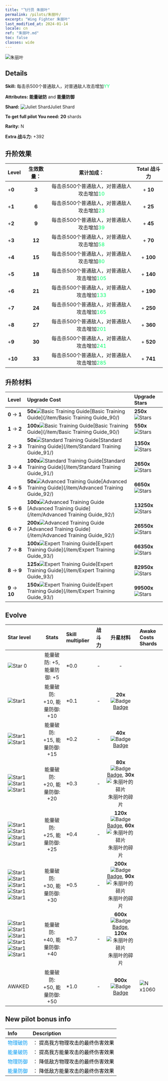```yaml
---
title: "飞行员 朱丽叶"
permalink: /pilots/朱丽叶/
excerpt: "Wing Fighter 朱丽叶"
last_modified_at: 2024-01-14
locale: cn
ref: "朱丽叶.md"
toc: false
classes: wide
---
```



 ![朱丽叶](/images/pilots/aviator_piece_3002.png)

## Details

 **Skill:** 每击杀500个普通敌人，对普通敌人攻击增加<span style="color: #03ff6b">YY</span><br/><span style="color: #000000;"></span> 

 **Attributes:** **能量破防** and **能量防御**

 **Shard:** ![Juliet Shard](/images/pilots/Juliet_Shard_p.png)Juliet Shard 

 **To get full pilot You need:** **20** shards 

 **Rarity:** N 

 **Extra 战斗力:** +392 



## 升阶效果

  |  Level | 生效数量： |     累计加成：    | Total 战斗力 |
  |:----|:-----:|:-------------------:|:-------:|
  | +**0**  | **3**  | 每击杀500个普通敌人，对普通敌人攻击增加<span style="color: #03ff6b">10</span><br/><span style="color: #000000;"></span>  | + **10** |
  | +**1**  | **6**  | 每击杀500个普通敌人，对普通敌人攻击增加<span style="color: #03ff6b">23</span><br/><span style="color: #000000;"></span>  | + **25** |
  | +**2**  | **9**  | 每击杀500个普通敌人，对普通敌人攻击增加<span style="color: #03ff6b">39</span><br/><span style="color: #000000;"></span>  | + **45** |
  | +**3**  | **12**  | 每击杀500个普通敌人，对普通敌人攻击增加<span style="color: #03ff6b">58</span><br/><span style="color: #000000;"></span>  | + **70** |
  | +**4**  | **15**  | 每击杀500个普通敌人，对普通敌人攻击增加<span style="color: #03ff6b">80</span><br/><span style="color: #000000;"></span>  | + **100** |
  | +**5**  | **18**  | 每击杀500个普通敌人，对普通敌人攻击增加<span style="color: #03ff6b">105</span><br/><span style="color: #000000;"></span>  | + **140** |
  | +**6**  | **21**  | 每击杀500个普通敌人，对普通敌人攻击增加<span style="color: #03ff6b">133</span><br/><span style="color: #000000;"></span>  | + **190** |
  | +**7**  | **24**  | 每击杀500个普通敌人，对普通敌人攻击增加<span style="color: #03ff6b">165</span><br/><span style="color: #000000;"></span>  | + **250** |
  | +**8**  | **27**  | 每击杀500个普通敌人，对普通敌人攻击增加<span style="color: #03ff6b">201</span><br/><span style="color: #000000;"></span>  | + **360** |
  | +**9**  | **30**  | 每击杀500个普通敌人，对普通敌人攻击增加<span style="color: #03ff6b">241</span><br/><span style="color: #000000;"></span>  | + **520** |
  | +**10**  | **33**  | 每击杀500个普通敌人，对普通敌人攻击增加<span style="color: #03ff6b">285</span><br/><span style="color: #000000;"></span>  | + **741** |




## 升阶材料

  |  Level |      Upgrade Cost   |  Upgrade Stars  |
  |:-------|:--------------------|:----------------|
  | **0** -> **1**  | **50x**![Basic Training Guide](/images/item/Basic_Training_Guide_p.png)[Basic Training Guide](/item/Basic Training Guide_90/) | **250x**![Stars](/images/item/Stars_p.png) |
  | **1** -> **2**  | **100x**![Basic Training Guide](/images/item/Basic_Training_Guide_p.png)[Basic Training Guide](/item/Basic Training Guide_90/) | **550x**![Stars](/images/item/Stars_p.png) |
  | **2** -> **3**  | **50x**![Standard Training Guide](/images/item/Standard_Training_Guide_p.png)[Standard Training Guide](/item/Standard Training Guide_91/) | **1350x**![Stars](/images/item/Stars_p.png) |
  | **3** -> **4**  | **100x**![Standard Training Guide](/images/item/Standard_Training_Guide_p.png)[Standard Training Guide](/item/Standard Training Guide_91/) | **2650x**![Stars](/images/item/Stars_p.png) |
  | **4** -> **5**  | **50x**![Advanced Training Guide](/images/item/Advanced_Training_Guide_p.png)[Advanced Training Guide](/item/Advanced Training Guide_92/) | **6650x**![Stars](/images/item/Stars_p.png) |
  | **5** -> **6**  | **100x**![Advanced Training Guide](/images/item/Advanced_Training_Guide_p.png)[Advanced Training Guide](/item/Advanced Training Guide_92/) | **13250x**![Stars](/images/item/Stars_p.png) |
  | **6** -> **7**  | **200x**![Advanced Training Guide](/images/item/Advanced_Training_Guide_p.png)[Advanced Training Guide](/item/Advanced Training Guide_92/) | **26550x**![Stars](/images/item/Stars_p.png) |
  | **7** -> **8**  | **100x**![Expert Training Guide](/images/item/Expert_Training_Guide_p.png)[Expert Training Guide](/item/Expert Training Guide_93/) | **66350x**![Stars](/images/item/Stars_p.png) |
  | **8** -> **9**  | **125x**![Expert Training Guide](/images/item/Expert_Training_Guide_p.png)[Expert Training Guide](/item/Expert Training Guide_93/) | **82950x**![Stars](/images/item/Stars_p.png) |
  | **9** -> **10**  | **150x**![Expert Training Guide](/images/item/Expert_Training_Guide_p.png)[Expert Training Guide](/item/Expert Training Guide_93/) | **99500x**![Stars](/images/item/Stars_p.png) |




## Evolve

  |  Star level | Stats | Skill multiplier | 战斗力 | 升星材料 | Awake Costs Shards |
  |:------------|:-----:|:-------------------|:----------------:|:--------------------:|:-------------|
  | ![Star 0](/images/s0.png)  | 能量破防: +5, 能量防御: +5  | *0.0  | -  | -  |  |
  | ![Star1](/images/s1.png)  | 能量破防: +10, 能量防御: +10  | *0.1  | -  | **20x**![Badge](/images/item/Badge_p.png)[Badge](/item/Badge_94/)  |  |
  | ![Star1](/images/s1.png)![Star1](/images/s1.png)  | 能量破防: +15, 能量防御: +15  | *0.2  | -  | **40x**![Badge](/images/item/Badge_p.png)[Badge](/item/Badge_94/)  |  |
  | ![Star1](/images/s1.png)![Star1](/images/s1.png)![Star1](/images/s1.png)  | 能量破防: +20, 能量防御: +20  | *0.3  | -  | **80x**![Badge](/images/item/Badge_p.png)[Badge](/item/Badge_94/), **30x**![朱丽叶的碎片](/images/pilots/Juliet_Shard_p.png)朱丽叶的碎片  |  |
  | ![Star1](/images/s1.png)![Star1](/images/s1.png)![Star1](/images/s1.png)![Star1](/images/s1.png)  | 能量破防: +25, 能量防御: +25  | *0.4  | -  | **120x**![Badge](/images/item/Badge_p.png)[Badge](/item/Badge_94/), **60x**![朱丽叶的碎片](/images/pilots/Juliet_Shard_p.png)朱丽叶的碎片  |  |
  | ![Star1](/images/s1.png)![Star1](/images/s1.png)![Star1](/images/s1.png)![Star1](/images/s1.png)![Star1](/images/s1.png)  | 能量破防: +30, 能量防御: +30  | *0.5  | -  | **200x**![Badge](/images/item/Badge_p.png)[Badge](/item/Badge_94/), **90x**![朱丽叶的碎片](/images/pilots/Juliet_Shard_p.png)朱丽叶的碎片  |  |
  | ![Star1](/images/s1.png)![Star1](/images/s1.png)![Star1](/images/s1.png)![Star1](/images/s1.png)![Star1](/images/s1.png)![Star1](/images/s1.png)  | 能量破防: +40, 能量防御: +40  | *0.7  | -  | **600x**![Badge](/images/item/Badge_p.png)[Badge](/item/Badge_94/), **120x**![朱丽叶的碎片](/images/pilots/Juliet_Shard_p.png)朱丽叶的碎片  |  |
  | AWAKED  | 能量破防: +50, 能量防御: +50  | *1.0  | -  | **900x**![Badge](/images/item/Badge_p.png)[Badge](/item/Badge_94/)  |  ![N](/images/pilots/N_p.png) x1060 |



## New pilot bonus info

  |  Info |  Description |
  |:------|:-------------|
  | <span style="color: #0099f2">物理破防</span> | <span style="color: #000000;">： 提高我方物理攻击的最终伤害效果</span> |
  | <span style="color: #0099f2">能量破防</span> | <span style="color: #000000;">： 提高我方能量攻击的最终伤害效果</span> |
  | <span style="color: #0099f2">物理防御</span> | <span style="color: #000000;">： 降低敌方物理攻击的最终伤害效果</span> |
  | <span style="color: #0099f2">能量防御</span> | <span style="color: #000000;">： 降低敌方能量攻击的最终伤害效果</span> |

